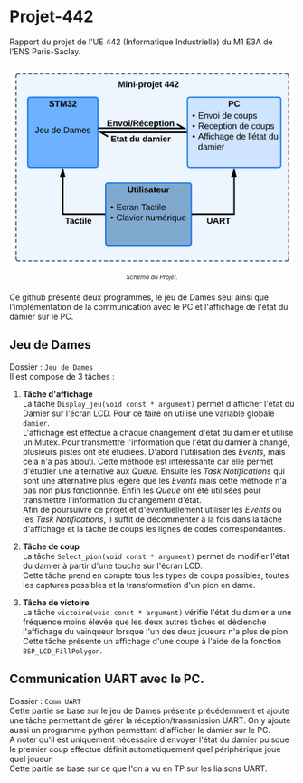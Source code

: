 # Projet-442
Rapport du projet de l'UE 442 (Informatique Industrielle) du M1 E3A de l'ENS Paris-Saclay. 
<div align="center" style="margin-top:20px; margin-bottom:20px;">
      <img src="schéma.png" alt="Realistic Scenarios" width="500">
      <p style="font-size:75%;"><em>Schéma du Projet.</em></p>
</div>

Ce github présente deux programmes, le jeu de Dames seul ainsi que l'implémentation de la communication avec le PC et l'affichage de l'état du damier sur le PC. 
## Jeu de Dames
Dossier : ```Jeu de Dames```<br>
Il est composé de 3 tâches :
1. **Tâche d'affichage**<br>
  La tâche ```Display_jeu(void const * argument)``` permet d'afficher l'état du Damier sur l'écran LCD. Pour ce faire on utilise une variable globale ```damier```. <br>
  L'affichage est effectué à chaque changement d'état du damier et utilise un Mutex. Pour transmettre l'information que l'état du damier à changé, plusieurs pistes ont été étudiées. D'abord l'utilisation des *Events*, mais cela n'a pas abouti. Cette méthode est intéressante car elle permet d'étudier une alternative aux *Queue*. Ensuite les *Task Notifications* qui sont une alternative plus légère que les *Events* mais cette méthode n'a pas non plus fonctionnée. 
  Enfin les *Queue* ont été utilisées pour transmettre l'information du changement d'état.<br>
Afin de poursuivre ce projet et d'éventuellement utiliser les *Events* ou les *Task Notifications*, il suffit de décommenter à la fois dans la tâche d'affichage et la tâche de coups les lignes de codes correspondantes.

2. **Tâche de coup**<br>
  La tâche ```Select_pion(void const * argument)``` permet de modifier l'état du damier à partir d'une touche sur l'écran LCD. <br>
  Cette tâche prend en compte tous les types de coups possibles, toutes les captures possibles et la transformation d'un pion en dame.

3. **Tâche de victoire**<br>
   La tâche ```victoire(void const * argument)``` vérifie l'état du damier a une fréquence moins élevée que les deux autres tâches et déclenche l'affichage du vainqueur lorsque l'un des deux joueurs n'a plus de pion.<br>
   Cette tâche présente un affichage d'une coupe à l'aide de la fonction ```BSP_LCD_FillPolygon```.

## Communication UART avec le PC.
Dossier : ```Comm UART```<br>
Cette partie se base sur le jeu de Dames présenté précédemment et ajoute une tâche permettant de gérer la réception/transmission UART. On y ajoute aussi un programme python permettant d'afficher le damier sur le PC. <br>
A noter qu'il est uniquement nécessaire d'envoyer l'état du damier puisque le premier coup effectué définit automatiquement quel périphérique joue quel joueur.<br>
Cette partie se base sur ce que l'on a vu en TP sur les liaisons UART. 
